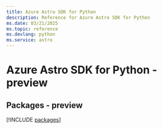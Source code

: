 ```yaml
---
title: Azure Astro SDK for Python
description: Reference for Azure Astro SDK for Python
ms.date: 03/21/2025
ms.topic: reference
ms.devlang: python
ms.service: astro
---
```

# Azure Astro SDK for Python - preview
## Packages - preview
[!INCLUDE [packages](astro-index.md)]